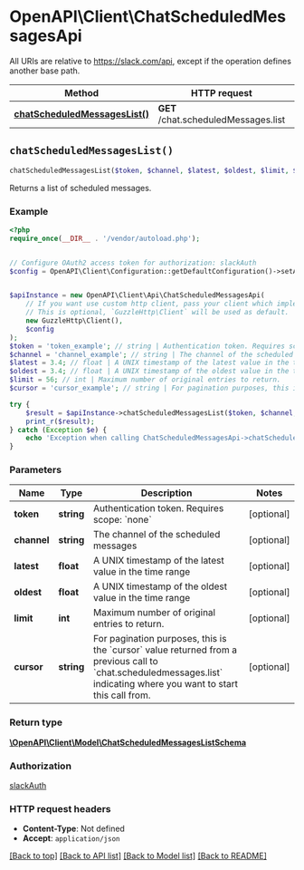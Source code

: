 # OpenAPI\Client\ChatScheduledMessagesApi

All URIs are relative to https://slack.com/api, except if the operation defines another base path.

| Method | HTTP request | Description |
| ------------- | ------------- | ------------- |
| [**chatScheduledMessagesList()**](ChatScheduledMessagesApi.md#chatScheduledMessagesList) | **GET** /chat.scheduledMessages.list |  |


## `chatScheduledMessagesList()`

```php
chatScheduledMessagesList($token, $channel, $latest, $oldest, $limit, $cursor): \OpenAPI\Client\Model\ChatScheduledMessagesListSchema
```



Returns a list of scheduled messages.

### Example

```php
<?php
require_once(__DIR__ . '/vendor/autoload.php');


// Configure OAuth2 access token for authorization: slackAuth
$config = OpenAPI\Client\Configuration::getDefaultConfiguration()->setAccessToken('YOUR_ACCESS_TOKEN');


$apiInstance = new OpenAPI\Client\Api\ChatScheduledMessagesApi(
    // If you want use custom http client, pass your client which implements `GuzzleHttp\ClientInterface`.
    // This is optional, `GuzzleHttp\Client` will be used as default.
    new GuzzleHttp\Client(),
    $config
);
$token = 'token_example'; // string | Authentication token. Requires scope: `none`
$channel = 'channel_example'; // string | The channel of the scheduled messages
$latest = 3.4; // float | A UNIX timestamp of the latest value in the time range
$oldest = 3.4; // float | A UNIX timestamp of the oldest value in the time range
$limit = 56; // int | Maximum number of original entries to return.
$cursor = 'cursor_example'; // string | For pagination purposes, this is the `cursor` value returned from a previous call to `chat.scheduledmessages.list` indicating where you want to start this call from.

try {
    $result = $apiInstance->chatScheduledMessagesList($token, $channel, $latest, $oldest, $limit, $cursor);
    print_r($result);
} catch (Exception $e) {
    echo 'Exception when calling ChatScheduledMessagesApi->chatScheduledMessagesList: ', $e->getMessage(), PHP_EOL;
}
```

### Parameters

| Name | Type | Description  | Notes |
| ------------- | ------------- | ------------- | ------------- |
| **token** | **string**| Authentication token. Requires scope: &#x60;none&#x60; | [optional] |
| **channel** | **string**| The channel of the scheduled messages | [optional] |
| **latest** | **float**| A UNIX timestamp of the latest value in the time range | [optional] |
| **oldest** | **float**| A UNIX timestamp of the oldest value in the time range | [optional] |
| **limit** | **int**| Maximum number of original entries to return. | [optional] |
| **cursor** | **string**| For pagination purposes, this is the &#x60;cursor&#x60; value returned from a previous call to &#x60;chat.scheduledmessages.list&#x60; indicating where you want to start this call from. | [optional] |

### Return type

[**\OpenAPI\Client\Model\ChatScheduledMessagesListSchema**](../Model/ChatScheduledMessagesListSchema.md)

### Authorization

[slackAuth](../../README.md#slackAuth)

### HTTP request headers

- **Content-Type**: Not defined
- **Accept**: `application/json`

[[Back to top]](#) [[Back to API list]](../../README.md#endpoints)
[[Back to Model list]](../../README.md#models)
[[Back to README]](../../README.md)
